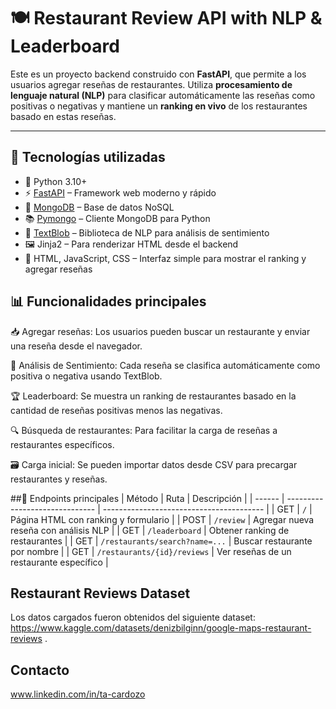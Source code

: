 # 🍽️ Restaurant Review API with NLP & Leaderboard

Este es un proyecto backend construido con **FastAPI**, que permite a los usuarios agregar reseñas de restaurantes. Utiliza **procesamiento de lenguaje natural (NLP)** para clasificar automáticamente las reseñas como positivas o negativas y mantiene un **ranking en vivo** de los restaurantes basado en estas reseñas.

---

## 🚀 Tecnologías utilizadas

- 🐍 Python 3.10+
- ⚡ [FastAPI](https://fastapi.tiangolo.com/) – Framework web moderno y rápido
- 🍃 [MongoDB](https://www.mongodb.com/) – Base de datos NoSQL
- 📚 [Pymongo](https://pymongo.readthedocs.io/en/stable/) – Cliente MongoDB para Python
- 💬 [TextBlob](https://textblob.readthedocs.io/en/dev/) – Biblioteca de NLP para análisis de sentimiento
- 🖼️ Jinja2 – Para renderizar HTML desde el backend
- 🧪 HTML, JavaScript, CSS – Interfaz simple para mostrar el ranking y agregar reseñas

## 📊 Funcionalidades principales
📥 Agregar reseñas: Los usuarios pueden buscar un restaurante y enviar una reseña desde el navegador.

🤖 Análisis de Sentimiento: Cada reseña se clasifica automáticamente como positiva o negativa usando TextBlob.

🏆 Leaderboard: Se muestra un ranking de restaurantes basado en la cantidad de reseñas positivas menos las negativas.

🔍 Búsqueda de restaurantes: Para facilitar la carga de reseñas a restaurantes específicos.

🗃️ Carga inicial: Se pueden importar datos desde CSV para precargar restaurantes y reseñas.

##🧪 Endpoints principales
| Método | Ruta                           | Descripción                              |
| ------ | ------------------------------ | ---------------------------------------- |
| GET    | `/`                            | Página HTML con ranking y formulario     |
| POST   | `/review`                      | Agregar nueva reseña con análisis NLP    |
| GET    | `/leaderboard`                 | Obtener ranking de restaurantes          |
| GET    | `/restaurants/search?name=...` | Buscar restaurante por nombre            |
| GET    | `/restaurants/{id}/reviews`    | Ver reseñas de un restaurante específico |

## Restaurant Reviews Dataset
Los datos cargados fueron obtenidos del siguiente dataset: https://www.kaggle.com/datasets/denizbilginn/google-maps-restaurant-reviews .

## Contacto
www.linkedin.com/in/ta-cardozo
